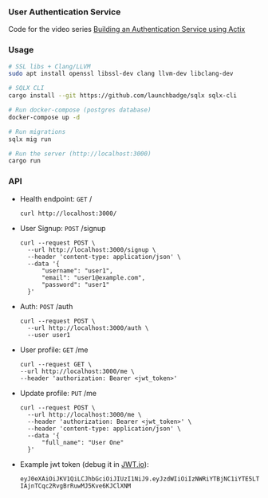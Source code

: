 ### User Authentication Service
Code for the video series [Building an Authentication Service using Actix](https://youtu.be/AH2P7Vc0N9s)

### Usage

```bash
# SSL libs + Clang/LLVM
sudo apt install openssl libssl-dev clang llvm-dev libclang-dev

# SQLX CLI
cargo install --git https://github.com/launchbadge/sqlx sqlx-cli

# Run docker-compose (postgres database)
docker-compose up -d

# Run migrations
sqlx mig run

# Run the server (http://localhost:3000)
cargo run
```

### API
- Health endpoint: `GET` /
  ```
  curl http://localhost:3000/
  ```
- User Signup: `POST` /signup
  ```
  curl --request POST \
    --url http://localhost:3000/signup \
    --header 'content-type: application/json' \
    --data '{
        "username": "user1",
        "email": "user1@example.com",
        "password": "user1"
    }'
  ```
- Auth: `POST` /auth
  ```
  curl --request POST \
    --url http://localhost:3000/auth \
    --user user1
  ```
- User profile: `GET` /me
  ```
  curl --request GET \
  --url http://localhost:3000/me \
  --header 'authorization: Bearer <jwt_token>'
  ```
- Update profile: `PUT` /me
  ```
  curl --request POST \
    --url http://localhost:3000/me \
    --header 'authorization: Bearer <jwt_token>' \
    --header 'content-type: application/json' \
    --data '{
        "full_name": "User One"
    }'
  ```
- Example jwt token (debug it in [JWT.io](https://jwt.io/)):  
  ```
  eyJ0eXAiOiJKV1QiLCJhbGciOiJIUzI1NiJ9.eyJzdWIiOiIzNWRiYTBjNC1iYTE5LTQ5MTYtYTY1OC0xZTE4NWQwNGYwODYiLCJleHAiOjE1OTI3NzI1MzR9.sNXEEIE68CZ-IAjnTCqc2RvgBrRuwMJ5Kve6KJClXNM
  ```